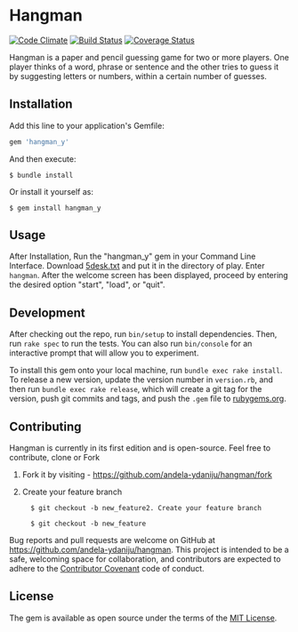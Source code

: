 # Hangman

[![Code Climate](https://codeclimate.com/github/andela-ydaniju/hangman/badges/gpa.svg)](https://codeclimate.com/github/andela-ydaniju/hangman) [![Build Status](https://travis-ci.org/andela-ydaniju/hangman.svg?branch=master)](https://travis-ci.org/andela-ydaniju/hangman) [![Coverage Status](https://coveralls.io/repos/andela-ydaniju/hangman/badge.svg?branch=master&service=github)](https://coveralls.io/github/andela-ydaniju/hangman?branch=master)

Hangman is a paper and pencil guessing game for two or more players. One player thinks of a word, phrase or sentence and the other tries to guess it by suggesting letters or numbers, within a certain number of guesses.

## Installation

Add this line to your application's Gemfile:

```ruby
gem 'hangman_y'
```

And then execute:

    $ bundle install

Or install it yourself as:

    $ gem install hangman_y

## Usage

After Installation, Run the "hangman_y" gem in your Command Line Interface. Download [5desk.txt](http://scrapmaker.com/) and put it in the directory of play. Enter ```hangman```. After the welcome screen has been displayed, proceed by entering the desired option "start", "load", or "quit".

## Development

After checking out the repo, run `bin/setup` to install dependencies. Then, run `rake spec` to run the tests. You can also run `bin/console` for an interactive prompt that will allow you to experiment.

To install this gem onto your local machine, run `bundle exec rake install`. To release a new version, update the version number in `version.rb`, and then run `bundle exec rake release`, which will create a git tag for the version, push git commits and tags, and push the `.gem` file to [rubygems.org](https://rubygems.org).

## Contributing

Hangman is currently in its first edition and is open-source. Feel free to contribute, clone or Fork

1. Fork it by visiting - https://github.com/andela-ydaniju/hangman/fork

2. Create your feature branch
 
         $ git checkout -b new_feature2. Create your feature branch
 
         $ git checkout -b new_feature

Bug reports and pull requests are welcome on GitHub at https://github.com/andela-ydaniju/hangman. This project is intended to be a safe, welcoming space for collaboration, and contributors are expected to adhere to the [Contributor Covenant](contributor-covenant.org) code of conduct.


## License

The gem is available as open source under the terms of the [MIT License](http://opensource.org/licenses/MIT).

